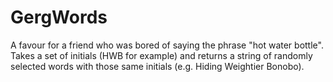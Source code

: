 # GergWords

A favour for a friend who was bored of saying the phrase "hot water bottle". Takes a set of initials (HWB for example) and returns a string of randomly selected words with those same initials (e.g. Hiding Weightier Bonobo). 
